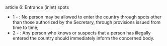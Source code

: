 article 6: Entrance (inlet) spots

<ul>
			<li>1 - : No person may be allowed to enter the country through spots other than those authorized by the Secretary, through provisions issued from time to time;<ul>
			</ul></li>			<li>2 - : Any person who knows or suspects that a person has illegally entered the country should immediately inform the concerned body.<ul>
			</ul></li></ul>